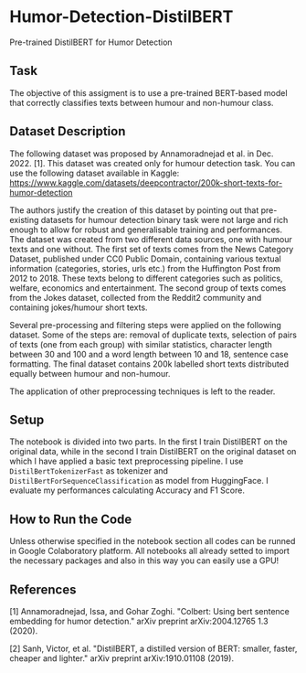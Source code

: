 # Humor-Detection-DistilBERT
Pre-trained DistilBERT for Humor Detection

## **Task**

The objective of this assigment is to use a pre-trained BERT-based model that correctly classifies texts between humour and non-humour class.

## **Dataset Description**

The following dataset was proposed by Annamoradnejad et al. in Dec. 2022. [1]. This dataset was created only for humour detection task. You can use the following dataset available in Kaggle: https://www.kaggle.com/datasets/deepcontractor/200k-short-texts-for-humor-detection

The authors justify the creation of this dataset by pointing out that pre-existing datasets for humour detection binary task were not large and rich enough to allow for robust and generalisable training and performances.  The dataset was created from two different data sources, one with humour texts and one without. The first set of texts comes from the News Category Dataset, published under CC0 Public Domain, containing various textual information (categories, stories, urls etc.) from the Huffington Post from 2012 to 2018. These texts belong to different categories such as politics, welfare, economics and entertainment. The second group of texts comes from the Jokes dataset, collected from the Reddit2 community and containing jokes/humour short texts. 

Several pre-processing and filtering steps were applied on the following dataset. 
Some of the steps are: removal of duplicate texts, selection of pairs of texts (one from each group) with similar statistics, character length between 30 and 100 and a word length between 10 and 18, sentence case formatting. The final dataset contains 200k labelled short texts distributed equally between humour and non-humour. 

The application of other preprocessing techniques is left to the reader.

## **Setup**

The notebook is divided into two parts. In the first I train DistilBERT on the original data, while in the second I train DistilBERT on the original dataset on which I have applied a basic text preprocessing pipeline. I use `DistilBertTokenizerFast` as tokenizer and `DistilBertForSequenceClassification` as model from HuggingFace. I evaluate my performances calculating Accuracy and F1 Score. 

## **How to Run the Code**

Unless otherwise specified in the notebook section all codes can be runned in Google Colaboratory platform. All notebooks all already setted to import the necessary packages and also in this way you can easily use a GPU!

## References

[1] Annamoradnejad, Issa, and Gohar Zoghi. "Colbert: Using bert sentence embedding for humor detection." arXiv preprint arXiv:2004.12765 1.3 (2020).

[2] Sanh, Victor, et al. "DistilBERT, a distilled version of BERT: smaller, faster, cheaper and lighter." arXiv preprint arXiv:1910.01108 (2019).



